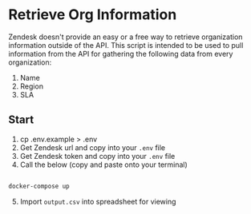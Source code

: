 # Retrieve Org Information

Zendesk doesn't provide an easy or a free way to retrieve organization information outside of the API. This script is intended to be used to pull information from the API
for gathering the following data from every organization:

1. Name
2. Region
3. SLA

## Start

1. cp .env.example > .env
2. Get Zendesk url and copy into your `.env` file
3. Get Zendesk token and copy into your `.env` file
4. Call the below (copy and paste onto your terminal)
```bash

docker-compose up

```
5. Import `output.csv` into spreadsheet for viewing